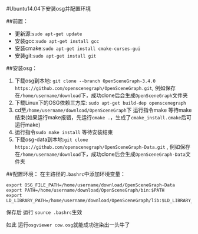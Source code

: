 #Ubuntu14.04下安装osg并配置环境

##前置：
* 更新源:```sudo apt-get update```
* 安装gcc:```sudo apt-get install gcc```
* 安装cmake:```sudo apt-get install cmake-curses-gui```
* 安装git:```sudo apt-get install git```

##安装osg：
1. 下载osg到本地: ```git clone --branch OpenSceneGraph-3.4.0 https://github.com/openscenegraph/OpenSceneGraph.git```, 例如保存在```/home/username/download```下，成功clone后会生成```OpenSceneGraph```文件夹
2. 下载Linux下的OSG依赖三方库: ```sudo apt-get build-dep openscenegraph```
3. cd至```/home/username/download/OpenSceneGraph```下 运行指令make 等待make结束(如果运行make报错，先运行```cmake .```，生成了```cmake_install.cmake```后可运行make)
4. 运行指令```sudo make install``` 等待安装结束
5. 下载osg-data到本地:```git clone https://github.com/openscenegraph/OpenSceneGraph-Data.git``` , 例如保存在```/home/username/download```下，成功clone后会生成```OpenSceneGraph-Data```文件夹

##配置环境：
在主路径的```.bashrc```中添加环境变量：
```
export OSG_FILE_PATH=/home/username/download/OpenSceneGraph-Data
export PATH=/home/username/download/OpenSceneGraph/bin:$PATH
export LD_LIBRARY_PATH=/home/username/download/OpenSceneGraph/lib:$LD_LIBRARY_PATH
```
保存后 运行 ```source .bashrc```生效

如此 运行```osgviewer cow.osg```就能成功渲染出一头牛了

